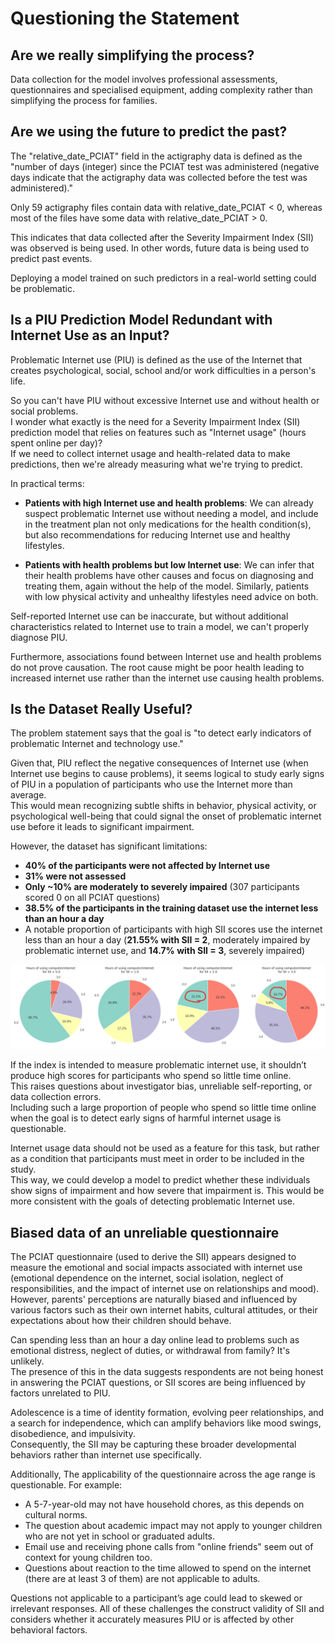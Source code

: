 # Questioning the Statement

## Are we really simplifying the process? 
Data collection for the model involves professional assessments, questionnaires and specialised equipment, adding complexity rather than simplifying the process for families.

## Are we using the future to predict the past?

The "relative_date_PCIAT" field in the actigraphy data is defined as the "number of days (integer) since the PCIAT test was administered (negative days indicate that the actigraphy data was collected before the test was administered)."

Only 59 actigraphy files contain data with relative_date_PCIAT < 0, whereas most of the files have some data with relative_date_PCIAT > 0.

This indicates that data collected after the Severity Impairment Index (SII) was observed is being used. In other words, future data is being used to predict past events.

Deploying a model trained on such predictors in a real-world setting could be problematic.

## Is a PIU Prediction Model Redundant with Internet Use as an Input?
Problematic Internet use (PIU) is defined as the use of the Internet that creates psychological, social, school and/or work difficulties in a person's life.

So you can't have PIU without excessive Internet use and without health or social problems.<br>
I wonder what exactly is the need for a Severity Impairment Index (SII) prediction model that relies on features such as "Internet usage" (hours spent online per day)?<br>
If we need to collect internet usage and health-related data to make predictions, then we're already measuring what we're trying to predict.

In practical terms:

- **Patients with high Internet use and health problems**: We can already suspect problematic Internet use without needing a model, and include in the treatment plan not only medications for the health condition(s), but also recommendations for reducing Internet use and healthy lifestyles.

- **Patients with health problems but low Internet use**: We can infer that their health problems have other causes and focus on diagnosing and treating them, again without the help of the model. Similarly, patients with low physical activity and unhealthy lifestyles need advice on both.

Self-reported Internet use can be inaccurate, but without additional characteristics related to Internet use to train a model, we can't properly diagnose PIU. 

Furthermore, associations found between Internet use and health problems do not prove causation. The root cause might be poor health leading to increased internet use rather than the internet use causing health problems.

## Is the Dataset Really Useful?

The problem statement says that the goal is "to detect early indicators of problematic Internet and technology use."

Given that, PIU reflect the negative consequences of Internet use (when Internet use begins to cause problems), it seems logical to study early signs of PIU in a population of participants who use the Internet more than average.<br>
This would mean recognizing subtle shifts in behavior, physical activity, or psychological well-being that could signal the onset of problematic internet use before it leads to significant impairment.

However, the dataset has significant limitations:
- **40% of the participants were not affected by Internet use**
- **31% were not assessed**
- **Only ~10% are moderately to severely impaired** (307 participants scored 0 on all PCIAT questions)
- **38.5% of the participants in the training dataset use the internet less than an hour a day**
- A notable proportion of participants with high SII scores use the internet less than an hour a day (**21.55% with SII = 2**, moderately impaired by problematic internet use, and **14.7% with SII = 3**, severely impaired)

![sii_and_internet_usage.png](resources/sii_and_internet_usage.png)


If the index is intended to measure problematic internet use, it shouldn’t produce high scores for participants who spend so little time online. <br>
This raises questions about investigator bias, unreliable self-reporting, or data collection errors.<br>
Including such a large proportion of people who spend so little time online when the goal is to detect early signs of harmful internet usage is questionable.

Internet usage data should not be used as a feature for this task, but rather as a condition that participants must meet in order to be included in the study.<br>
This way, we could develop a model to predict whether these individuals show signs of impairment and how severe that impairment is. This would be more consistent with the goals of detecting problematic Internet use.

## Biased data of an unreliable questionnaire

The PCIAT questionnaire (used to derive the SII) appears designed to measure the emotional and social impacts associated with internet use (emotional dependence on the internet, social isolation, neglect of responsibilities, and the impact of internet use on relationships and mood).<br>
However, parents' perceptions are naturally biased and influenced by various factors such as their own internet habits, cultural attitudes, or their expectations about how their children should behave.

Can spending less than an hour a day online lead to problems such as emotional distress, neglect of duties, or withdrawal from family? It's unlikely.<br>
The presence of this in the data suggests respondents are not being honest in answering the PCIAT questions, or SII scores are being influenced by factors unrelated to PIU.

Adolescence is a time of identity formation, evolving peer relationships, and a search for independence, which can amplify behaviors like mood swings, disobedience, and impulsivity.<br>
Consequently, the SII may be capturing these broader developmental behaviors rather than internet use specifically.

Additionally, The applicability of the questionnaire across the age range is questionable. For example:
- A 5-7-year-old may not have household chores, as this depends on cultural norms.
- The question about academic impact may not apply to younger children who are not yet in school or graduated adults.
- Email use and receiving phone calls from "online friends" seem out of context for young children too.
- Questions about reaction to the time allowed to spend on the internet (there are at least 3 of them) are not applicable to adults.

Questions not applicable to a participant’s age could lead to skewed or irrelevant responses. All of these challenges the construct validity of SII and considers whether it accurately measures PIU or is affected by other behavioral factors.